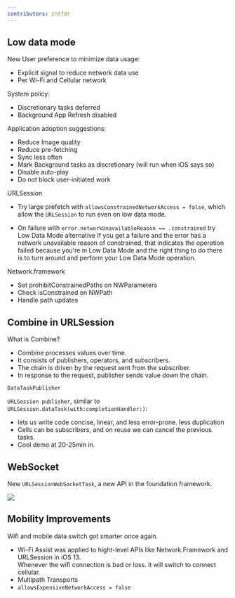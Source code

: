 ```yaml
---
contributors: zntfdr
---
```


## Low data mode

New User preference to minimize data usage:

- Explicit signal to reduce network data use 
- Per Wi-Fi and Cellular network

System policy:

- Discretionary tasks deferred 
- Background App Refresh disabled

Application adoption suggestions:

- Reduce Image quality
- Reduce pre-fetching
- Sync less often
- Mark Background tasks as discretionary (will run when iOS says so)
- Disable auto-play
- Do not block user-initiated work

URLSession 

- Try large prefetch with `allowsConstrainedNetworkAccess = false`, which allow the `URLSession` to run even on low data mode.

- On failure with `error.networkUnavailableReason == .constrained` try Low Data Mode alternative If you get a failure and the error has a network unavailable reason of constrained, that indicates the operation failed because you're in Low Data Mode and the right thing to do there is to turn around and perform your Low Data Mode operation.

Network.framework 

- Set prohibitConstrainedPaths on NWParameters
- Check isConstrained on NWPath
- Handle path updates  

## Combine in URLSession

What is Combine?

- Combine processes values over time. 
- It consists of publishers, operators, and subscribers. 
- The chain is driven by the request sent from the subscriber. 
- In response to the request, publisher sends value down the chain. 

`DataTaskPublisher`

`URLSession publisher`, similar to `URLSession.dataTask(with:completionHandler:)`:

- lets us write code concise, linear, and less error-prone.
less duplication
- Cells can be subscribers, and on reuse we can cancel the previous tasks.
- Cool demo at 20-25min in.

## WebSocket

New `URLSessionWebSocketTask`, a new API in the foundation framework.

![][socketImage]

## Mobility Improvements
Wifi and mobile data switch got smarter once again.

- Wi-Fi Assist was applied to hight-level APIs like Network.Framework and URLSession in iOS 13.  
Whenever the wifi connection is bad or loss. it will switch to connect cellular.
- Multipath Transports
- `allowsExpensiveNetworkAccess = false`


[socketImage]: ../../../images/notes/wwdc19/712/socket.png